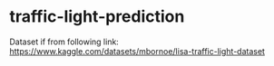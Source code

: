 # traffic-light-prediction

Dataset if from following link:
https://www.kaggle.com/datasets/mbornoe/lisa-traffic-light-dataset


